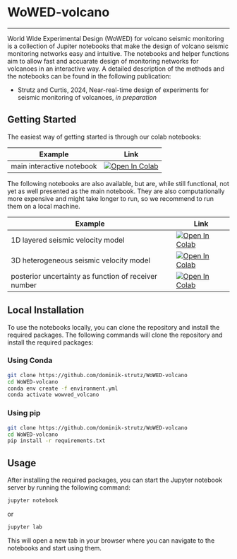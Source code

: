 
# WoWED-volcano
---

World Wide Experimental Design (WoWED) for volcano seismic monitoring is a collection of Jupiter notebooks that make the design of volcano seismic monitoring networks easy and intuitive. The notebooks and helper functions aim to allow fast and accuarate design of monitoring networks for volcanoes in an interactive way. A detailed description of the methods and the notebooks can be found in the following publication:
<!-- currently in progress -->
* Strutz and Curtis, 2024, Near-real-time design of experiments for seismic monitoring of volcanoes, *in preparation*

## Getting Started

The easiest way of getting started is through our colab notebooks:

| Example | Link |
| --- | --- |
| main interactive notebook | [![Open In Colab](https://colab.research.google.com/assets/colab-badge.svg)](https://colab.research.google.com/github/dominik-strutz/WoWED-volcano/blob/main/example_design_process.ipynb)    |

The following notebooks are also available, but are, while still functional, not yet as well presented as the main notebook. They are also computationally more expensive and might take longer to run, so we recommend to run them on a local machine.

| Example | Link |
| --- | --- |
| 1D layered seismic velocity model | [![Open In Colab](https://colab.research.google.com/assets/colab-badge.svg)](https://colab.research.google.com/github/dominik-strutz/WoWED-volcano/blob/main/layered_vel_notebook.ipynb)    |
| 3D heterogeneous seismic velocity model | [![Open In Colab](https://colab.research.google.com/assets/colab-badge.svg)](https://colab.research.google.com/github/dominik-strutz/WoWED-volcano/blob/main/het_vel_notebook.ipynb)    |
| posterior uncertainty as function of receiver number | [![Open In Colab](https://colab.research.google.com/assets/colab-badge.svg)](https://colab.research.google.com/github/dominik-strutz/WoWED-volcano/blob/main/uncertainty_goal_notebook.ipynb)    |


## Local Installation

To use the notebooks locally, you can clone the repository and install the required packages. The following commands will clone the repository and install the required packages:

### Using Conda
```bash
git clone https://github.com/dominik-strutz/WoWED-volcano
cd WoWED-volcano
conda env create -f environment.yml
conda activate wowved_volcano
```

### Using pip
```bash
git clone https://github.com/dominik-strutz/WoWED-volcano
cd WoWED-volcano
pip install -r requirements.txt
```

## Usage

After installing the required packages, you can start the Jupyter notebook server by running the following command:

```bash
jupyter notebook
```
or
```bash
jupyter lab
```

This will open a new tab in your browser where you can navigate to the notebooks and start using them.

